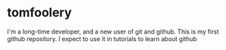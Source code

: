 # tomfoolery
I'm a long-time developer, and a new user of git and github.
This is my first github repository.
I expect to use it in tutorials to learn about github
